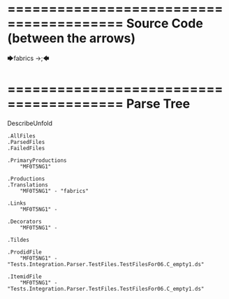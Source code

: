 ========================================
Source Code (between the arrows)
========================================

🡆fabrics ->;🡄

========================================
Parse Tree
========================================
DescribeUnfold

    .AllFiles
    .ParsedFiles
    .FailedFiles

    .PrimaryProductions
        "MF0T5NG1" 

    .Productions
    .Translations
        "MF0T5NG1" - "fabrics"

    .Links
        "MF0T5NG1" - 

    .Decorators
        "MF0T5NG1" - 

    .Tildes

    .ProdidFile
        "MF0T5NG1" - "Tests.Integration.Parser.TestFiles.TestFilesFor06.C_empty1.ds"

    .ItemidFile
        "MF0T5NG1" - "Tests.Integration.Parser.TestFiles.TestFilesFor06.C_empty1.ds"

